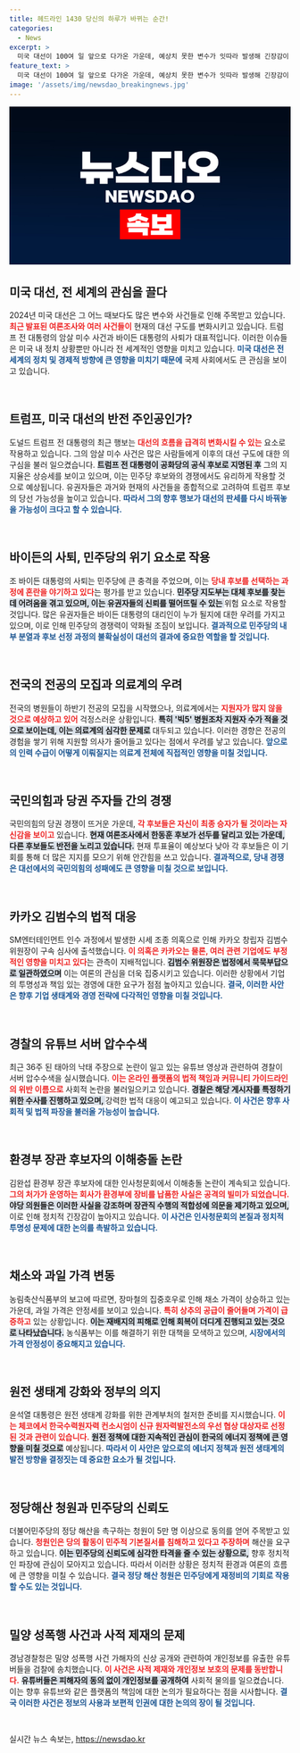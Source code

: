 ```yaml
---
title: 헤드라인 1430 당신의 하루가 바뀌는 순간!
categories:
  - News
excerpt: >
  미국 대선이 100여 일 앞으로 다가온 가운데, 예상치 못한 변수가 잇따라 발생해 긴장감이 감도는 상황이다. 트럼프 전 대통령의 암살 미수 사건과 바이든 대통령의 후보직 사퇴가 이목을 집중시키며 전 세계가 사건의 진전을 주시하고 있다. 클릭할 수밖에 없는 흥미진진한 정치 드라마가 펼쳐진다!
feature_text: >
  미국 대선이 100여 일 앞으로 다가온 가운데, 예상치 못한 변수가 잇따라 발생해 긴장감이 감도는 상황이다. 트럼프 전 대통령의 암살 미수 사건과 바이든 대통령의 후보직 사퇴가 이목을 집중시키며 전 세계가 사건의 진전을 주시하고 있다. 클릭할 수밖에 없는 흥미진진한 정치 드라마가 펼쳐진다!
image: '/assets/img/newsdao_breakingnews.jpg'
---
```


<p><img src="/assets/img/newsdao_breakingnews.jpg" alt="bookingtag 속보" /></p>

<h2 data-ke-size="size26">미국 대선, 전 세계의 관심을 끌다</h2>

<p data-ke-size="size16">2024년 미국 대선은 그 어느 때보다도 많은 변수와 사건들로 인해 주목받고 있습니다. <b><span style="color: #ee2323;">최근 발표된 여론조사와 여러 사건들이</span></b> 현재의 대선 구도를 변화시키고 있습니다. 트럼프 전 대통령의 암살 미수 사건과 바이든 대통령의 사퇴가 대표적입니다. 이러한 이슈들은 미국 내 정치 상황뿐만 아니라 전 세계적인 영향을 미치고 있습니다. <b><span style="color: #1a5490;">미국 대선은 전 세계의 정치 및 경제적 방향에 큰 영향을 미치기 때문에</span></b> 국제 사회에서도 큰 관심을 보이고 있습니다.</p>

<p data-ke-size="size16">&nbsp;</p>

<h2 data-ke-size="size26">트럼프, 미국 대선의 반전 주인공인가?</h2>

<p data-ke-size="size16">도널드 트럼프 전 대통령의 최근 행보는 <b><span style="color: #ee2323;">대선의 흐름을 급격히 변화시킬 수 있는</span></b> 요소로 작용하고 있습니다. 그의 암살 미수 사건은 많은 사람들에게 이후의 대선 구도에 대한 의구심을 불러 일으켰습니다. <b><span style="background-color: #21538527;">트럼프 전 대통령이 공화당의 공식 후보로 지명된 후</span></b> 그의 지지율은 상승세를 보이고 있으며, 이는 민주당 후보와의 경쟁에서도 유리하게 작용할 것으로 예상됩니다. 유권자들은 과거와 현재의 사건들을 종합적으로 고려하여 트럼프 후보의 당선 가능성을 높이고 있습니다. <b><span style="color: #1a5490;">따라서 그의 향후 행보가 대선의 판세를 다시 바꿔놓을 가능성이 크다고 할 수 있습니다.</span></b></p>

<p data-ke-size="size16">&nbsp;</p>

<h2 data-ke-size="size26">바이든의 사퇴, 민주당의 위기 요소로 작용</h2>

<p data-ke-size="size16">조 바이든 대통령의 사퇴는 민주당에 큰 충격을 주었으며, 이는 <b><span style="color: #ee2323;">당내 후보를 선택하는 과정에 혼란을 야기하고 있다</span></b>는 평가를 받고 있습니다. <b><span style="background-color: #21538527;">민주당 지도부는 대체 후보를 찾는 데 어려움을 겪고 있으며, 이는 유권자들의 신뢰를 떨어뜨릴 수 있는 </span></b> 위험 요소로 작용할 것입니다. 많은 유권자들은 바이든 대통령의 대리인이 누가 될지에 대한 우려를 가지고 있으며, 이로 인해 민주당의 경쟁력이 약화될 조짐이 보입니다. <b><span style="color: #1a5490;">결과적으로 민주당의 내부 분열과 후보 선정 과정의 불확실성이 대선의 결과에 중요한 역할을 할 것입니다.</span></b></p>

<p data-ke-size="size16">&nbsp;</p>

<h2 data-ke-size="size26">전국의 전공의 모집과 의료계의 우려</h2>

<p data-ke-size="size16">전국의 병원들이 하반기 전공의 모집을 시작했으나, 의료계에서는 <b><span style="color: #ee2323;">지원자가 많지 않을 것으로 예상하고 있어</span></b> 걱정스러운 상황입니다. <b><span style="background-color: #21538527;">특히 '빅5' 병원조차 지원자 수가 적을 것으로 보이는데, 이는 의료계의 심각한 문제로</span></b> 대두되고 있습니다. 이러한 경향은 전공의 경험을 쌓기 위해 지원할 의사가 줄어들고 있다는 점에서 우려를 낳고 있습니다. <b><span style="color: #1a5490;">앞으로의 인력 수급이 어떻게 이뤄질지는 의료계 전체에 직접적인 영향을 미칠 것입니다.</span></b></p>

<p data-ke-size="size16">&nbsp;</p>

<h2 data-ke-size="size26">국민의힘과 당권 주자들 간의 경쟁</h2>

<p data-ke-size="size16">국민의힘의 당권 경쟁이 뜨거운 가운데, <b><span style="color: #ee2323;">각 후보들은 자신이 최종 승자가 될 것이라는 자신감을 보이고</span></b> 있습니다. <b><span style="background-color: #21538527;">현재 여론조사에서 한동훈 후보가 선두를 달리고 있는 가운데, 다른 후보들도 반전을 노리고 있습니다.</span></b> 현재 투표율이 예상보다 낮아 각 후보들은 이 기회를 통해 더 많은 지지를 모으기 위해 안간힘을 쓰고 있습니다. <b><span style="color: #1a5490;">결과적으로, 당내 경쟁은 대선에서의 국민의힘의 성패에도 큰 영향을 미칠 것으로 보입니다.</span></b></p>

<p data-ke-size="size16">&nbsp;</p>

<h2 data-ke-size="size26">카카오 김범수의 법적 대응</h2>

<p data-ke-size="size16">SM엔터테인먼트 인수 과정에서 발생한 시세 조종 의혹으로 인해 카카오 창립자 김범수 위원장이 구속 심사에 출석했습니다. <b><span style="color: #ee2323;">이 의혹은 카카오는 물론, 여러 관련 기업에도 부정적인 영향을 미치고 있다</span></b>는 관측이 지배적입니다. <b><span style="background-color: #21538527;">김범수 위원장은 법정에서 묵묵부답으로 일관하였으며</span></b> 이는 여론의 관심을 더욱 집중시키고 있습니다. 이러한 상황에서 기업의 투명성과 책임 있는 경영에 대한 요구가 점점 높아지고 있습니다. <b><span style="color: #1a5490;">결국, 이러한 사안은 향후 기업 생태계와 경영 전략에 다각적인 영향을 미칠 것입니다.</span></b></p>

<p data-ke-size="size16">&nbsp;</p>

<h2 data-ke-size="size26">경찰의 유튜브 서버 압수수색</h2>

<p data-ke-size="size16">최근 36주 된 태아의 낙태 주장으로 논란이 일고 있는 유튜브 영상과 관련하여 경찰이 서버 압수수색을 실시했습니다. <b><span style="color: #ee2323;">이는 온라인 플랫폼의 법적 책임과 커뮤니티 가이드라인의 위반 이름으로</span></b> 사회적 논란을 불러일으키고 있습니다. <b><span style="background-color: #21538527;">경찰은 해당 게시자를 특정하기 위한 수사를 진행하고 있으며, </span></b>강력한 법적 대응이 예고되고 있습니다. <b><span style="color: #1a5490;">이 사건은 향후 사회적 및 법적 파장을 불러올 가능성이 높습니다.</span></b></p>

<p data-ke-size="size16">&nbsp;</p>

<h2 data-ke-size="size26">환경부 장관 후보자의 이해충돌 논란</h2>

<p data-ke-size="size16">김완섭 환경부 장관 후보자에 대한 인사청문회에서 이해충돌 논란이 계속되고 있습니다. <b><span style="color: #ee2323;">그의 처가가 운영하는 회사가 환경부에 장비를 납품한 사실은 공격의 빌미가 되었습니다.</span></b> <b><span style="background-color: #21538527;">야당 의원들은 이러한 사실을 강조하며 장관직 수행의 적합성에 의문을 제기하고 있으며,</span></b> 이로 인해 정치적 긴장감이 높아지고 있습니다. <b><span style="color: #1a5490;">이 사건은 인사청문회의 본질과 정치적 투명성 문제에 대한 논의를 촉발하고 있습니다.</span></b></p>

<p data-ke-size="size16">&nbsp;</p>

<h2 data-ke-size="size26">채소와 과일 가격 변동</h2>

<p data-ke-size="size16">농림축산식품부의 보고에 따르면, 장마철의 집중호우로 인해 채소 가격이 상승하고 있는 가운데, 과일 가격은 안정세를 보이고 있습니다. <b><span style="color: #ee2323;">특히 상추의 공급이 줄어들며 가격이 급증하고</span></b> 있는 상황입니다. <b><span style="background-color: #21538527;">이는 재배지의 피해로 인해 회복이 더디게 진행되고 있는 것으로 나타났습니다.</span></b> 농식품부는 이를 해결하기 위한 대책을 모색하고 있으며, <b><span style="color: #1a5490;">시장에서의 가격 안정성이 중요해지고 있습니다.</span></b></p>

<p data-ke-size="size16">&nbsp;</p>

<h2 data-ke-size="size26">원전 생태계 강화와 정부의 의지</h2>

<p data-ke-size="size16">윤석열 대통령은 원전 생태계 강화를 위한 관계부처의 철저한 준비를 지시했습니다. <b><span style="color: #ee2323;">이는 체코에서 한국수력원자력 컨소시엄이 신규 원자력발전소의 우선 협상 대상자로 선정된 것과 관련이 있습니다.</span></b> <b><span style="background-color: #21538527;">원전 정책에 대한 지속적인 관심이 한국의 에너지 정책에 큰 영향을 미칠 것으로</span></b> 예상됩니다. <b><span style="color: #1a5490;">따라서 이 사안은 앞으로의 에너지 정책과 원전 생태계의 발전 방향을 결정짓는 데 중요한 요소가 될 것입니다.</span></b></p>

<p data-ke-size="size16">&nbsp;</p>

<h2 data-ke-size="size26">정당해산 청원과 민주당의 신뢰도</h2>

<p data-ke-size="size16">더불어민주당의 정당 해산을 촉구하는 청원이 5만 명 이상으로 동의를 얻어 주목받고 있습니다. <b><span style="color: #ee2323;">청원인은 당의 활동이 민주적 기본질서를 침해하고 있다고 주장하며</span></b> 해산을 요구하고 있습니다. <b><span style="background-color: #21538527;">이는 민주당의 신뢰도에 심각한 타격을 줄 수 있는 상황으로,</span></b> 향후 정치적인 파장에 관심이 모아지고 있습니다. 따라서 이러한 상황은 정치적 환경과 여론의 흐름에 큰 영향을 미칠 수 있습니다. <b><span style="color: #1a5490;">결국 정당 해산 청원은 민주당에게 재정비의 기회로 작용할 수도 있는 것입니다.</span></b></p>

<p data-ke-size="size16">&nbsp;</p>

<h2 data-ke-size="size26">밀양 성폭행 사건과 사적 제재의 문제</h2>

<p data-ke-size="size16">경남경찰청은 밀양 성폭행 사건 가해자의 신상 공개와 관련하여 개인정보를 유출한 유튜버들을 검찰에 송치했습니다. <b><span style="color: #ee2323;">이 사건은 사적 제재와 개인정보 보호의 문제를 동반합니다.</span></b> <b><span style="background-color: #21538527;">유튜버들은 피해자의 동의 없이 개인정보를 공개하여</span></b> 사회적 물의를 일으켰습니다. 이는 향후 유튜브와 같은 플랫폼의 책임에 대한 논의가 필요하다는 점을 시사합니다. <b><span style="color: #1a5490;">결국 이러한 사건은 정보의 사용과 보편적 인권에 대한 논의의 장이 될 것입니다.</span></b></p>

<p data-ke-size="size16">&nbsp;</p>
실시간 뉴스 속보는, <a href="https://newsdao.kr" rel="dofollow">https://newsdao.kr</a>


